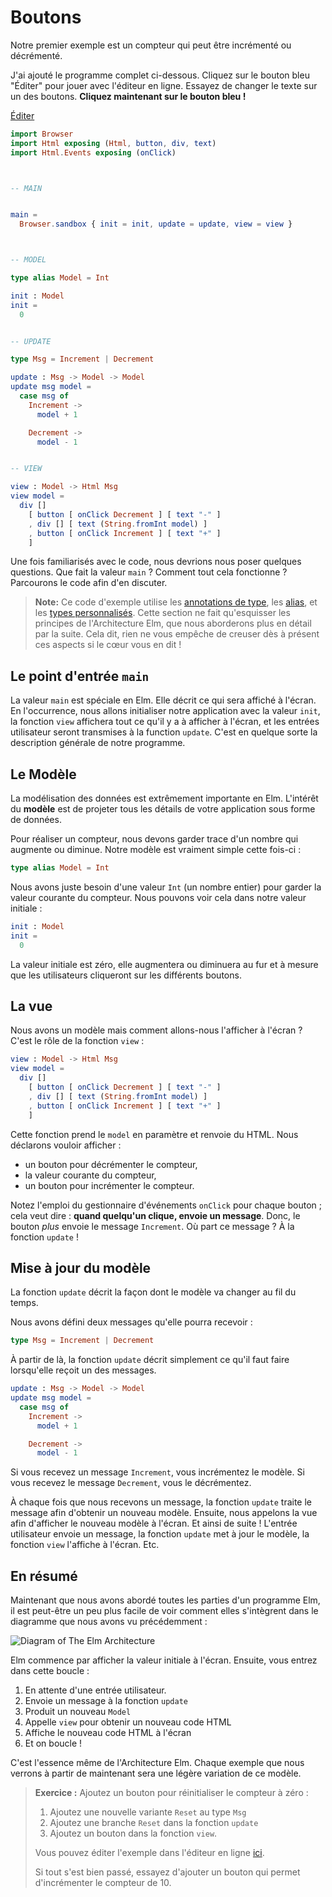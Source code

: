# Boutons

Notre premier exemple est un compteur qui peut être incrémenté ou décrémenté.

J'ai ajouté le programme complet ci-dessous. Cliquez sur le bouton bleu "Éditer" pour jouer avec l'éditeur en ligne. Essayez de changer le texte sur un des boutons.
**Cliquez maintenant sur le bouton bleu !**

<div class="edit-link"><a href="https://elm-lang.org/examples/buttons">Éditer</a></div>

```elm
import Browser
import Html exposing (Html, button, div, text)
import Html.Events exposing (onClick)



-- MAIN


main =
  Browser.sandbox { init = init, update = update, view = view }



-- MODEL

type alias Model = Int

init : Model
init =
  0


-- UPDATE

type Msg = Increment | Decrement

update : Msg -> Model -> Model
update msg model =
  case msg of
    Increment ->
      model + 1

    Decrement ->
      model - 1


-- VIEW

view : Model -> Html Msg
view model =
  div []
    [ button [ onClick Decrement ] [ text "-" ]
    , div [] [ text (String.fromInt model) ]
    , button [ onClick Increment ] [ text "+" ]
    ]
```

Une fois familiarisés avec le code, nous devrions nous poser quelques questions. Que fait la valeur `main` ? Comment tout cela fonctionne ? Parcourons le code afin d'en discuter.

> **Note:** Ce code d'exemple utilise les [annotations de type](/types/reading_types.html), les [alias](/types/type_aliases.html), et les [types personnalisés](/types/custom_types.html). Cette section ne fait qu'esquisser les principes de l'Architecture Elm, que nous aborderons plus en détail par la suite. Cela dit, rien ne vous empêche de creuser dès à présent ces aspects si le cœur vous en dit !

## Le point d'entrée `main`

La valeur `main` est spéciale en Elm. Elle décrit ce qui sera affiché à l'écran. En l'occurrence, nous allons initialiser notre application avec la valeur `init`, la fonction `view` affichera tout ce qu'il y a à afficher à l'écran, et les entrées utilisateur seront transmises à la function `update`. C'est en quelque sorte la description générale de notre programme.

## Le Modèle

La modélisation des données est extrêmement importante en Elm. L'intérêt du **modèle** est de projeter tous les détails de votre application sous forme de données.

Pour réaliser un compteur, nous devons garder trace d'un nombre qui augmente ou diminue. Notre modèle est vraiment simple cette fois-ci :

```elm
type alias Model = Int
```

Nous avons juste besoin d'une valeur `Int` (un nombre entier) pour garder la valeur courante du compteur. Nous pouvons voir cela dans notre valeur initiale :

```elm
init : Model
init =
  0
```

La valeur initiale est zéro, elle augmentera ou diminuera au fur et à mesure que les utilisateurs cliqueront sur les différents boutons.

## La vue

Nous avons un modèle mais comment allons-nous l'afficher à l'écran ? C'est le rôle de la fonction `view` :

```elm
view : Model -> Html Msg
view model =
  div []
    [ button [ onClick Decrement ] [ text "-" ]
    , div [] [ text (String.fromInt model) ]
    , button [ onClick Increment ] [ text "+" ]
    ]
```

Cette fonction prend le `model` en paramètre et renvoie du HTML. Nous déclarons vouloir afficher :

- un bouton pour décrémenter le compteur,
- la valeur courante du compteur,
- un bouton pour incrémenter le compteur.

Notez l'emploi du gestionnaire d'événements `onClick` pour chaque bouton ; cela veut dire : **quand quelqu'un clique, envoie un message**. Donc, le bouton _plus_ envoie le message `Increment`. Où part ce message ? À la fonction `update` !

## Mise à jour du modèle

La fonction `update` décrit la façon dont le modèle va changer au fil du temps.

Nous avons défini deux messages qu'elle pourra recevoir :

```elm
type Msg = Increment | Decrement
```

À partir de là, la fonction `update` décrit simplement ce qu'il faut faire lorsqu'elle reçoit un des messages.

```elm
update : Msg -> Model -> Model
update msg model =
  case msg of
    Increment ->
      model + 1

    Decrement ->
      model - 1
```

Si vous recevez un message `Increment`, vous incrémentez le modèle. Si vous recevez le message `Decrement`, vous le décrémentez.

À chaque fois que nous recevons un message, la fonction `update` traite le message afin d'obtenir un nouveau modèle. Ensuite, nous appelons la vue afin d'afficher le nouveau modèle à l'écran. Et ainsi de suite ! L'entrée utilisateur envoie un message, la fonction `update` met à jour le modèle, la fonction `view` l'affiche à l'écran. Etc.

## En résumé

Maintenant que nous avons abordé toutes les parties d'un programme Elm, il est peut-être un peu plus facile de voir comment elles s'intègrent dans le diagramme que nous avons vu précédemment :

![Diagram of The Elm Architecture](buttons.svg)

Elm commence par afficher la valeur initiale à l'écran. Ensuite, vous entrez dans cette boucle :

1. En attente d'une entrée utilisateur.
2. Envoie un message à la fonction `update`
3. Produit un nouveau `Model`
4. Appelle `view` pour obtenir un nouveau code HTML
5. Affiche le nouveau code HTML à l'écran
6. Et on boucle !

C'est l'essence même de l'Architecture Elm. Chaque exemple que nous verrons à partir de maintenant sera une légère variation de ce modèle.

> **Exercice :** Ajoutez un bouton pour réinitialiser le compteur à zéro :
>
> 1. Ajoutez une nouvelle variante `Reset` au type `Msg`
> 2. Ajoutez une branche `Reset` dans la fonction `update`
> 3. Ajoutez un bouton dans la fonction `view`.
>
> Vous pouvez éditer l'exemple dans l'éditeur en ligne [ici](https://elm-lang.org/examples/buttons).
>
> Si tout s'est bien passé, essayez d'ajouter un bouton qui permet d'incrémenter le compteur de 10.
